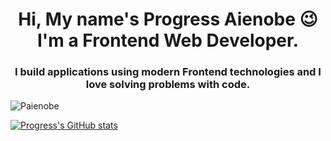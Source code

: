 <h1 align="center">Hi, My name's Progress Aienobe 😉<br>I'm a Frontend Web Developer.</h1>
<h3 align="center">I build applications using modern Frontend technologies and I love solving problems with code.</h3>
<p align="left"> <img src="https://komarev.com/ghpvc/?username=Paienobe&label=Profile%20views&color=0e75b6&style=flat" alt="Paienobe" /> </p>

<!---
Paienobe/Paienobe is a ✨ special ✨ repository because its `README.md` (this file) appears on your GitHub profile.
You can click the Preview link to take a look at your changes.
--->
[![Progress's GitHub stats](https://github-readme-stats.vercel.app/api?username=Paienobe&count_private=true&show_icons=true&show_icons=true&theme=dracula)](https://github.com/anuraghazra/github-readme-stats)

